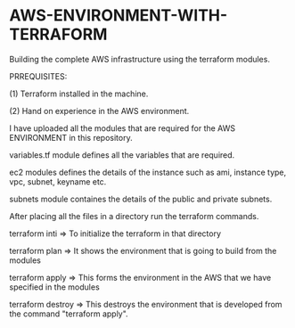 # AWS-ENVIRONMENT-WITH-TERRAFORM
Building the complete AWS infrastructure using the terraform modules.

PRREQUISITES:

(1) Terraform installed in the machine.

(2) Hand on experience in the AWS environment.

I have uploaded all the modules that are required for the AWS ENVIRONMENT in this repository.

variables.tf module defines all the variables that are required.

ec2 modules defines the details of the instance such as ami, instance type, vpc, subnet, keyname etc.

subnets module containes the details of the public and private subnets.

After placing all the files in a directory run the terraform commands.

terraform inti  => To initialize the terraform in that directory

terraform plan  => It shows the environment that is going to build from the modules

terraform apply => This forms the environment in the AWS that we have specified in the modules

terraform destroy => This destroys the environment that is developed from the command "terraform apply".
